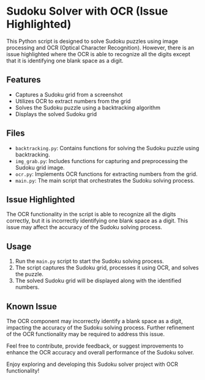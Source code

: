 # Sudoku Solver with OCR (Issue Highlighted)

This Python script is designed to solve Sudoku puzzles using image processing and OCR (Optical Character Recognition). However, there is an issue highlighted where the OCR is able to recognize all the digits except that it is identifying one blank space as a digit.

## Features

- Captures a Sudoku grid from a screenshot
- Utilizes OCR to extract numbers from the grid
- Solves the Sudoku puzzle using a backtracking algorithm
- Displays the solved Sudoku grid

## Files

- `backtracking.py`: Contains functions for solving the Sudoku puzzle using backtracking.
- `img_grab.py`: Includes functions for capturing and preprocessing the Sudoku grid image.
- `ocr.py`: Implements OCR functions for extracting numbers from the grid.
- `main.py`: The main script that orchestrates the Sudoku solving process.

## Issue Highlighted

The OCR functionality in the script is able to recognize all the digits correctly, but it is incorrectly identifying one blank space as a digit. This issue may affect the accuracy of the Sudoku solving process.

## Usage

1. Run the `main.py` script to start the Sudoku solving process.
2. The script captures the Sudoku grid, processes it using OCR, and solves the puzzle.
3. The solved Sudoku grid will be displayed along with the identified numbers.

## Known Issue

The OCR component may incorrectly identify a blank space as a digit, impacting the accuracy of the Sudoku solving process. Further refinement of the OCR functionality may be required to address this issue.

Feel free to contribute, provide feedback, or suggest improvements to enhance the OCR accuracy and overall performance of the Sudoku solver.

Enjoy exploring and developing this Sudoku solver project with OCR functionality!
